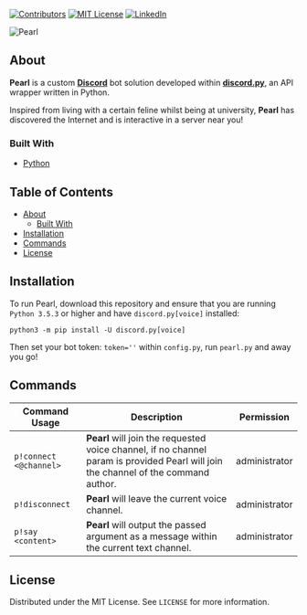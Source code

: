 <!-- PROJECT SHIELDS -->
[![Contributors][contributors-shield]](contributors-url)
[![MIT License][license-shield]][license-url]
[![LinkedIn][linkedin-shield]][linkedin-url]

![Pearl](https://user-images.githubusercontent.com/78688623/160734480-1241d33f-7bd2-422c-b6b0-789eb8693da5.png)

<!-- ABOUT -->
## About

**Pearl** is a custom [**Discord**](https://discord.com/) bot solution developed within [**discord.py**](https://github.com/Rapptz/discord.py), an API wrapper written in Python.

Inspired from living with a certain feline whilst being at university, **Pearl** has discovered the Internet and is interactive in a server near you!

### Built With
* [Python](https://www.python.org/)

<!-- TABLE OF CONTENTS -->
## Table of Contents
* [About](#about)
  * [Built With](#built-with)
* [Installation](#installation)
* [Commands](#commands)
* [License](#license)

<!-- INSTALLATION -->
## Installation
To run Pearl, download this repository and ensure that you are running `Python 3.5.3` or higher and have `discord.py[voice]` installed:

`python3 -m pip install -U discord.py[voice]`

Then set your bot token: `token=''` within `config.py`, run `pearl.py` and away you go!

<!-- COMMANDS -->
## Commands
| Command Usage | Description | Permission |
| ------- | ----------- | ----------- |
| `p!connect <@channel>` | **Pearl** will join the requested voice channel, if no channel param is provided Pearl will join the channel of the command author. | administrator |
| `p!disconnect` | **Pearl** will leave the current voice channel. | administrator |
| `p!say <content>` | **Pearl** will output the passed argument as a message within the current text channel. | administrator |

<!-- LICENSE -->
## License
Distributed under the MIT License. See `LICENSE` for more information.

<!-- MARKDOWN LINKS & IMAGES -->
[contributors-shield]: https://img.shields.io/github/contributors/paulranshaw/Pearl
[license-shield]: https://img.shields.io/badge/license-MIT-blue.svg
[license-url]: https://choosealicense.com/licenses/mit
[linkedin-shield]: https://img.shields.io/badge/-LinkedIn-black.svg?style=flat-square&logo=linkedin&colorB=555
[linkedin-url]: https://linkedin.com/in/paulranshaw